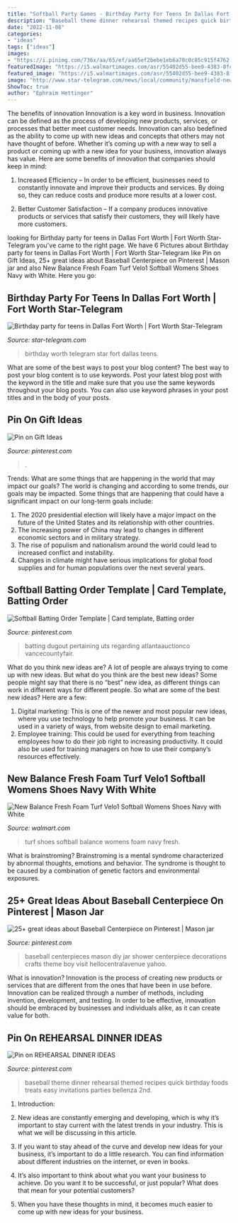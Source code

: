 ```yaml
---
title: "Softball Party Games - Birthday Party For Teens In Dallas Fort Worth"
description: "Baseball theme dinner rehearsal themed recipes quick birthday foods treats easy invitations parties bellenza 2nd"
date: "2022-11-08"
categories:
- "ideas"
tags: ["ideas"]
images:
- "https://i.pinimg.com/736x/aa/65/ef/aa65ef2bebe1eb6a70c0c85c915f4762.jpg"
featuredImage: "https://i5.walmartimages.com/asr/55402d55-bee9-4383-8fc5-2946ad713e84.559b125a73d33e03bb1e8a802366e692.jpeg"
featured_image: "https://i5.walmartimages.com/asr/55402d55-bee9-4383-8fc5-2946ad713e84.559b125a73d33e03bb1e8a802366e692.jpeg"
image: "http://www.star-telegram.com/news/local/community/mansfield-news-mirror/mnm-news/99r71t/picture193717489/alternates/LANDSCAPE_1140/e4"
ShowToc: true
author: "Ephraim Hettinger"
---
```



The benefits of innovation
Innovation is a key word in business. Innovation can be defined as the process of developing new products, services, or processes that better meet customer needs. Innovation can also bedefined as the ability to come up with new ideas and concepts that others may not have thought of before. Whether it’s coming up with a new way to sell a product or coming up with a new idea for your business, innovation always has value. Here are some benefits of innovation that companies should keep in mind: 
1) Increased Efficiency – In order to be efficient, businesses need to constantly innovate and improve their products and services. By doing so, they can reduce costs and produce more results at a lower cost. 

2) Better Customer Satisfaction – If a company produces innovative products or services that satisfy their customers, they will likely have more customers.

	

		
looking for Birthday party for teens in Dallas Fort Worth | Fort Worth Star-Telegram you've came to the right page. We have 6 Pictures about Birthday party for teens in Dallas Fort Worth | Fort Worth Star-Telegram like Pin on Gift Ideas, 25+ great ideas about Baseball Centerpiece on Pinterest | Mason jar and also New Balance Fresh Foam Turf Velo1 Softball Womens Shoes Navy with White. Here you go:
		
    
## Birthday Party For Teens In Dallas Fort Worth | Fort Worth Star-Telegram

<img loading=lazy src="http://www.star-telegram.com/news/local/community/mansfield-news-mirror/mnm-news/99r71t/picture193717489/alternates/LANDSCAPE_1140/e4" onerror="this.onerror=null;this.src='https://tse4.mm.bing.net/th?id=OIP.LJJbEhYbr3gbm1Fh22rSQgHaEK&amp;pid=15.1';" alt="Birthday party for teens in Dallas Fort Worth | Fort Worth Star-Telegram">

_Source: star-telegram.com_

>birthday worth telegram star fort dallas teens. 

	

What are some of the best ways to post your blog content?
The best way to post your blog content is to use keywords. Post your latest blog post with the keyword in the title and make sure that you use the same keywords throughout your blog posts. You can also use keyword phrases in your post titles and in the body of your posts.

    
## Pin On Gift Ideas

<img loading=lazy src="https://i.pinimg.com/736x/6e/8e/47/6e8e47ecee8d54c5354ff8ec8058cba4.jpg" onerror="this.onerror=null;this.src='https://tse4.mm.bing.net/th?id=OIP.NInp06emdKf4O4CHtFELbwHaJ3&amp;pid=15.1';" alt="Pin on Gift Ideas">

_Source: pinterest.com_

>. 

	

Trends: What are some things that are happening in the world that may impact our goals?
The world is changing and according to some trends, our goals may be impacted. Some things that are happening that could have a significant impact on our long-term goals include:
1. The 2020 presidential election will likely have a major impact on the future of the United States and its relationship with other countries.
2. The increasing power of China may lead to changes in different economic sectors and in military strategy.
3. The rise of populism and nationalism around the world could lead to increased conflict and instability.
4. Changes in climate might have serious implications for global food supplies and for human populations over the next several years.

    
## Softball Batting Order Template | Card Template, Batting Order

<img loading=lazy src="https://i.pinimg.com/736x/aa/65/ef/aa65ef2bebe1eb6a70c0c85c915f4762.jpg" onerror="this.onerror=null;this.src='https://tse2.mm.bing.net/th?id=OIP.dbOgymFKU6KFESJpEXV4lAHaMI&amp;pid=15.1';" alt="Softball Batting Order Template | Card template, Batting order">

_Source: pinterest.com_

>batting dugout pertaining uts regarding atlantaauctionco vancecountyfair. 

	

What do you think new ideas are?
A lot of people are always trying to come up with new ideas. But what do you think are the best new ideas? Some people might say that there is no “best” new idea, as different things can work in different ways for different people. So what are some of the best new ideas? Here are a few: 
1) Digital marketing: This is one of the newer and most popular new ideas, where you use technology to help promote your business. It can be used in a variety of ways, from website design to email marketing. 
2) Employee training: This could be used for everything from teaching employees how to do their job right to increasing productivity. It could also be used for training managers on how to use their company’s resources effectively.

    
## New Balance Fresh Foam Turf Velo1 Softball Womens Shoes Navy With White

<img loading=lazy src="https://i5.walmartimages.com/asr/55402d55-bee9-4383-8fc5-2946ad713e84.559b125a73d33e03bb1e8a802366e692.jpeg" onerror="this.onerror=null;this.src='https://tse4.mm.bing.net/th?id=OIP.v7CLz0UoKhDI3e7J5RNixwHaDt&amp;pid=15.1';" alt="New Balance Fresh Foam Turf Velo1 Softball Womens Shoes Navy with White">

_Source: walmart.com_

>turf shoes softball balance womens foam navy fresh. 

	

What is brainstroming?
Brainstroming is a mental syndrome characterized by abnormal thoughts, emotions and behavior. The syndrome is thought to be caused by a combination of genetic factors and environmental exposures.

    
## 25+ Great Ideas About Baseball Centerpiece On Pinterest | Mason Jar

<img loading=lazy src="https://i.pinimg.com/736x/1d/30/56/1d30567aa3ddacab5aa5f300651887d0.jpg" onerror="this.onerror=null;this.src='https://tse1.mm.bing.net/th?id=OIP.r_JYiDLufRatO49lntl5WgHaJ3&amp;pid=15.1';" alt="25+ great ideas about Baseball Centerpiece on Pinterest | Mason jar">

_Source: pinterest.com_

>baseball centerpieces mason diy jar shower centerpiece decorations crafts theme boy visit hellocentralavenue yahoo. 

	

What is innovation?
Innovation is the process of creating new products or services that are different from the ones that have been in use before. Innovation can be realized through a number of methods, including invention, development, and testing. In order to be effective, innovation should be embraced by businesses and individuals alike, as it can create value for both.

    
## Pin On REHEARSAL DINNER IDEAS

<img loading=lazy src="https://i.pinimg.com/736x/73/57/49/735749a1dc186e7287e3cebd6c014710--baseball-party-foods-baseball-theme-food-ideas.jpg" onerror="this.onerror=null;this.src='https://tse3.mm.bing.net/th?id=OIP.A_8tESnI1gsTM8qvk-xDgAHaLE&amp;pid=15.1';" alt="Pin on REHEARSAL DINNER IDEAS">

_Source: pinterest.com_

>baseball theme dinner rehearsal themed recipes quick birthday foods treats easy invitations parties bellenza 2nd. 

	

1. Introduction:
1. New ideas are constantly emerging and developing, which is why it’s important to stay current with the latest trends in your industry. This is what we will be discussing in this article.
2. If you want to stay ahead of the curve and develop new ideas for your business, it’s important to do a little research. You can find information about different industries on the internet, or even in books.

3. It’s also important to think about what you want your business to achieve. Do you want it to be successful, or just popular? What does that mean for your potential customers?

4. When you have these thoughts in mind, it becomes much easier to come up with new ideas for your business.

